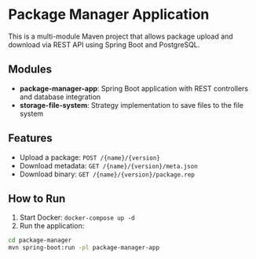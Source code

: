 # Package Manager Application

This is a multi-module Maven project that allows package upload and download via REST API using Spring Boot and PostgreSQL.

## Modules

- **package-manager-app**: Spring Boot application with REST controllers and database integration
- **storage-file-system**: Strategy implementation to save files to the file system

## Features

- Upload a package: `POST /{name}/{version}`
- Download metadata: `GET /{name}/{version}/meta.json`
- Download binary: `GET /{name}/{version}/package.rep`

## How to Run

1. Start Docker: `docker-compose up -d`
2. Run the application:

```bash
cd package-manager
mvn spring-boot:run -pl package-manager-app